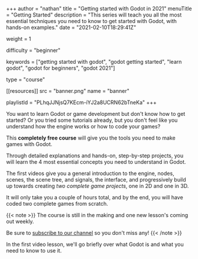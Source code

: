 +++
author = "nathan"
title = "Getting started with Godot in 2021"
menuTitle = "Getting Started"
description = "This series will teach you all the most essential techniques you need to know to get started with Godot, with hands-on examples."
date = "2021-02-10T18:29:41Z"

weight = 1

difficulty = "beginner"

keywords = ["getting started with godot", "godot getting started", "learn godot", "godot for beginners", "godot 2021"]

type = "course"

[[resources]]
src = "banner.png"
name = "banner"

playlistId = "PLhqJJNjsQ7KEcm-iYJ2a8UCRN62bTneKa"
+++

You want to learn Godot or game development but don't know how to get started? Or you tried some tutorials already, but you don't feel like you understand how the engine works or how to code your games?

This **completely free course** will give you the tools you need to make games with Godot.

Through detailed explanations and hands-on, step-by-step projects, you will learn the 4 most essential concepts you need to understand in Godot.

The first videos give you a general introduction to the engine, nodes, scenes, the scene tree, and signals, the interface, and progressively build up towards creating _two complete game projects_, one in 2D and one in 3D.

It will only take you a couple of hours total, and by the end, you will have coded two complete games from scratch.

{{< note >}}
The course is still in the making and one new lesson's coming out weekly.

Be sure to [subscribe to our channel](https://www.youtube.com/c/gdquest/) so you don't miss any!
{{< /note >}}

In the first video lesson, we'll go briefly over what Godot is and what you need to know to use it.
